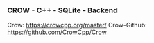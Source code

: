 ### CROW - C++ - SQLite - Backend

Crow: https://crowcpp.org/master/
Crow-Github: https://github.com/CrowCpp/Crow



